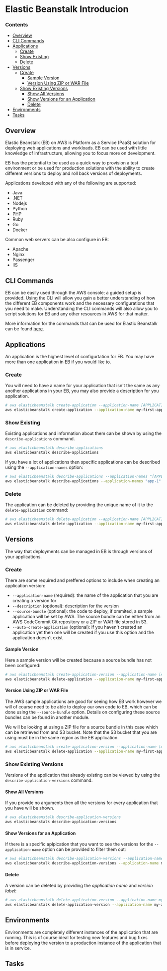 <!--PROPS
{
    "prerequisites": [
        "aws/introduction"
    ]
}
-->
# Elastic Beanstalk Introducion
<!--TOC_START-->
### Contents
- [Overview](#overview)
- [CLI Commands](#cli-commands)
- [Applications](#applications)
	- [Create](#create)
	- [Show Existing](#show-existing)
	- [Delete](#delete)
- [Versions](#versions)
	- [Create](#create-1)
		- [Sample Version](#sample-version)
		- [Version Using ZIP or WAR File](#version-using-zip-or-war-file)
	- [Show Existing Versions](#show-existing-versions)
		- [Show All Versions](#show-all-versions)
		- [Show Versions for an Application](#show-versions-for-an-application)
		- [Delete](#delete-1)
- [Environments](#environments)
- [Tasks](#tasks)

<!--TOC_END-->
## Overview
Elastic Beanstalk (EB) on AWS is Platform as a Service (PaaS) solution for deploying web applications and workloads.
EB can be used with little knowledge of infrastructure, allowing you to focus more on development.

EB has the potential to be used as a quick way to provision a test environment or be used for production solutions with the ability to create different versions to deploy and roll back versions of deployments.

Applications developed with any of the following are supported:
- Java
- .NET
- Nodejs
- Python
- PHP
- Ruby
- Go
- Docker

Common web servers can be also configure in EB:
- Apache
- Nginx
- Passenger
- IIS

## CLI Commands
EB can be easily used through the AWS console; a guided setup is provided.
Using the CLI will allow you gain a better understanding of how the different EB components work and the necessary configurations that you need to make.
Understanding the CLI commands will also allow you to script solutions for EB and any other resources in AWS for that matter.

More information for the commands that can be used for Elastic Beanstalk can be found [here](https://docs.aws.amazon.com/cli/latest/reference/elasticbeanstalk/create-application.html).

## Applications
An application is the highest level of configurtation for EB.
You may have more than one application in EB if you would like to.
### Create
You will need to have a name for your application that isn't the same as any another applications in your EB, you may also provide a description for you application.

```bash
# aws elasticbeanstalk create-application --application-name [APPLICATION_NAME] --description "[DESCRIPTION]"
aws elasticbeanstalk create-application --application-name my-first-application --description "My first EB Application"
```

### Show Existing
Existing applications and information about them can be shown by using the `describe-applications` command.
```bash
# aws elasticbeanstalk describe-applications
aws elasticbeanstalk describe-applications
```
If you have a lot of applications then specific applications can be described using the `--application-names` option:
```bash
# aws elasticbeanstalk describe-applications --application-names "[APPLICATION_NAME]" "[APPLICATION_NAME]"
aws elasticbeanstalk describe-applications --application-names "app-1" "app-2"
```

### Delete
The application can be deleted by providing the unique name of it to the `delete-application` command:
```bash
# aws elasticbeanstalk delete-application --application-name [APPLICATION_NAME]
aws elasticbeanstalk delete-application --application-name my-first-application
```

## Versions
The way that deployments can be managed in EB is through versions of your applications.
### Create
There are some required and preffered options to include when creating an application version:
- `--application-name` (required): the name of the application that you are creating a version for
- `--description` (optional): description for the version
- `--source-bundle` (optional): the code to deploy, if ommited, a sample application will be set by AWS. The source bundle can be either from an AWS CodeCommit Git repository or a ZIP or WAR file stored in S3. 
- `--auto-create-application` (optional): if you haven't created an application yet then one will be created if you use this option and the application doesn't exist
#### Sample Version
Here a sample version will be created because a source bundle has not been configured:
```bash
# aws elasticbeanstalk create-application-version --application-name [APPLICATION_NAME] --version-label [VERSION_LABEL]
aws elasticbeanstalk delete-application --application-name my-first-application --version-label v1
```
#### Version Using ZIP or WAR File
The AWS sample applications are good for seeing how EB work however we will of course need to be able to deploy our own code to EB, which can be done using the `--source-bundle` option.
Details on configuring these source bundles can be found in another module.

We will be looking at using a ZIP file for a source bundle in this case which can be retrieved from and S3 bucket.
Note that the S3 bucket that you are using must be in the same region as the EB application.
```bash
# aws elasticbeanstalk create-application-version --application-name [APPLICATION_NAME] --version-label [VERSION_LABEL] --source-bundle S3Bucket="[BUCKET_NAME]",S3Key="[S3_KEY]"
aws elasticbeanstalk delete-application --application-name my-first-application --version-label v1 --source-bundle S3Bucket="my-bucket",S3Key="my-app-v1.zip"
```
### Show Existing Versions
Versions of the application that already existing can be viewed by using the `describe-application-versions` command.
#### Show All Versions
If you provide no arguments then all the versions for every application that you have will be shown.
```bash
# aws elasticbeanstalk describe-application-versions
aws elasticbeanstalk describe-application-versions
```
#### Show Versions for an Application
If there is a specific aplpication that you want to see the versions for the `--application-name` option can be provided to filter them out:
```bash
# aws elasticbeanstalk describe-application-versions --application-name my-application
aws elasticbeanstalk describe-application-versions --application-name my-application
```
#### Delete
A version can be deleted by providing the *application name* and *version label*:
```bash
# aws elasticbeanstalk delete-application-version --application-name my-application --version-label [VERSION_LABEL]
aws elasticbeanstalk delete-application-version --application-name my-application --version-label v1
```
## Environments
Environments are completely different instances of the application that are running.
This is of course ideal for testing new features and bug fixes before deploying the version to a production instance of the application that is in service.

## Tasks
